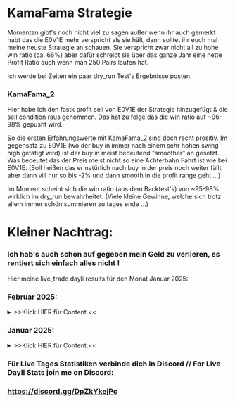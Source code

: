# KamaFama Strategie

Momentan gibt's noch nicht viel zu sagen außer wenn ihr auch gemerkt habt das die E0V1E mehr verspricht als sie hält, dann solltet ihr euch mal meine neuste Strategie an schauen. Sie verspricht zwar nicht all zu hohe win ratio (ca. 66%) aber dafür schreibt sie über das ganze Jahr eine nette Profit Ratio auch wenn man 250 Pairs laufen hat.

Ich werde bei Zeiten ein paar dry_run Test's Ergebnisse posten.

### KamaFama_2

Hier habe ich den fastk profit sell von E0V1E der Strategie hinzugefügt & die sell condition raus genommen. Das hat zu folge das die win ratio auf ~96-98% gepusht wird.

So die ersten Erfahrungswerte mit KamaFama_2 sind doch recht prositiv. Im gegensatz zu E0V1E (wo der buy in immer nach einem sehr hohen swing high getätigt wird) ist der buy in meist bedeutend "smoother" an gesetzt. Was bedeutet das der Preis meist nicht so eine Achterbahn Fahrt ist wie bei E0V1E. (Soll heißen das er natürlich nach buy in der preis noch weiter fällt aber dann vill nur so bis -2% und dann smooth in die profit range geht ...)

Im Moment scheint sich die win ratio (aus dem Backtest's) von ~95-98% wirklich im dry_run bewahrheitet. (Viele kleine Gewinne, welche sich trotz allem immer schön summieren zu tages ende ...)

# Kleiner Nachtrag:

### Ich hab's auch schon auf gegeben mein Geld zu verlieren, es rentiert sich einfach alles nicht !

Hier meine live_trade dayli results für den Monat Januar 2025:

### Februar 2025:

<details>
<summary>>>Klick HIER für Content.<<</summary>

* Day ----- (count) ---- USDT ------- Profit %
* 2025-02-06 (1) _______ 3,619 ________ 1.24%
* 2025-02-05 (3) _______ 6,296 ________ 2.20%
* 2025-02-04 (2) ______ -20,53 _______ -6.70%
* 2025-02-03 (2) ______ 12,465 ________ 4.23%
* 2025-02-02 (6) ______ -50,74 ______ -14.69%
* 2025-02-01 (5) ______ -28,72 _______ -7.67%

</details>

### Januar 2025:

<details>
<summary>>>Klick HIER für Content.<<</summary>

* 2025-01-01 (92) _____ 105,2 _______ 31.32%
* Day ----- (count) ---- USDT ------- Profit %
* 2025-01-31 (3) ______ 22,56 ________ 6,61%
* 2025-01-30 (0) ______ 0 ____________ 0%
* 2025-01-29 (4) ______ 25,98 ________ 7.61%
* 2025-01-28 (7) ______ 9,831 ________ 2.90%
* 2025-01-27 (8) ______ 13,35 ________ 4.11%
* 2025-01-26 (1) ______ 0,268 ________ 0.08%
* 2025-01-25 (1) ______ 0,613 ________ 0.19%
* 2025-01-24 (0) ______ 0 ____________ 0%
* 2025-01-23 (0) ______ 0 ____________ 0%
* 2025-01-22 (2) ______ 5,083 ________ 3.55%
* 2025-01-21 (1) ______ 0,266 ________ 0.19%
* 2025-01-20 (0) ______ 0 ____________ 0%
* 2025-01-19 (5) _____ -11,09 _______ -6.35%
* 2025-01-18 (7) _____ -10,43 _______ -5.63%
* 2025-01-17 (1) ______ 2,419 ________ 1.32%
* 2025-01-16 (0) ______ 0 ____________ 0%
* 2025-01-15 (2) ______ 2,811 ________ 1.56%
* 2025-01-14 (3) ______ 1,405 ________ 0.78%
* 2025-01-13 (10) _____ 1,567 ________ 0.88%
* 2025-01-12 (2) ______ -3,17 _______ -1.75%
* 2025-01-11 (2) ______ -1,8 ________ -0.98%
* 2025-01-10 (4) ______ 3,729 ________ 2.08%
* 2025-01-09 (6) ______ 5,755 ________ 3.31%
* 2025-01-08 (7) ______ 2,938 ________ 1.79%
* 2025-01-07 (7) ______ 5,562 ________ 3.50%
* 2025-01-06 (3) ______ 4,247 ________ 2.74%
* 2025-01-05 (2) ______ 2,261 ________ 1.47%
* 2025-01-04 (1) ______ 0,413 ________ 0.27%
* 2025-01-03 (1) ______ 6,797 ________ 0.36%
* 2025-01-02 (1) ______ 6,484 ________ 0.34%
* 2025-01-01 (1) ______ 7,351 ________ 0.39%

</details>

### Für Live Tages Statistiken verbinde dich in Discord // For Live Dayli Stats join me on Discord:

### https://discord.gg/DpZkYkejPc

